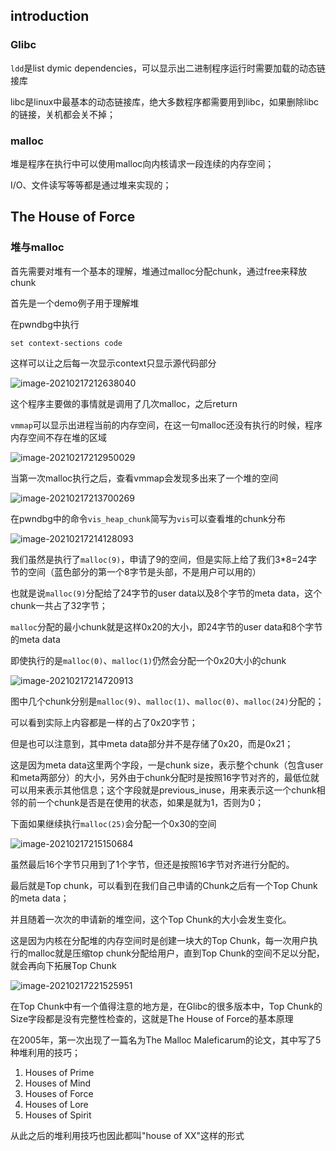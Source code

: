 ## introduction

### Glibc

`ldd`是list dymic dependencies，可以显示出二进制程序运行时需要加载的动态链接库

libc是linux中最基本的动态链接库，绝大多数程序都需要用到libc，如果删除libc的链接，关机都会关不掉；

### malloc

堆是程序在执行中可以使用malloc向内核请求一段连续的内存空间；

I/O、文件读写等等都是通过堆来实现的；



## The House of Force

### 堆与malloc

首先需要对堆有一个基本的理解，堆通过malloc分配chunk，通过free来释放chunk

首先是一个demo例子用于理解堆

在pwndbg中执行

```
set context-sections code
```

这样可以让之后每一次显示context只显示源代码部分

![image-20210217212638040](https://static.hack1s.fun/images/2021/02/17/image-20210217212638040.png)

这个程序主要做的事情就是调用了几次malloc，之后return

`vmmap`可以显示出进程当前的内存空间，在这一句malloc还没有执行的时候，程序内存空间不存在堆的区域

![image-20210217212950029](https://static.hack1s.fun/images/2021/02/17/image-20210217212950029.png)

当第一次malloc执行之后，查看vmmap会发现多出来了一个堆的空间

![image-20210217213700269](https://static.hack1s.fun/images/2021/02/17/image-20210217213700269.png)

在pwndbg中的命令`vis_heap_chunk`简写为`vis`可以查看堆的chunk分布

![image-20210217214128093](https://static.hack1s.fun/images/2021/02/17/image-20210217214128093.png)

我们虽然是执行了`malloc(9)`，申请了9的空间，但是实际上给了我们3*8=24字节的空间（蓝色部分的第一个8字节是头部，不是用户可以用的）

也就是说`malloc(9)`分配给了24字节的user data以及8个字节的meta data，这个chunk一共占了32字节；

`malloc`分配的最小chunk就是这样0x20的大小，即24字节的user data和8个字节的meta data

即使执行的是`malloc(0)`、`malloc(1)`仍然会分配一个0x20大小的chunk

![image-20210217214720913](https://static.hack1s.fun/images/2021/02/17/image-20210217214720913.png)

图中几个chunk分别是`malloc(9)`、`malloc(1)`、`malloc(0)`、`malloc(24)`分配的；

可以看到实际上内容都是一样的占了0x20字节；

但是也可以注意到，其中meta data部分并不是存储了0x20，而是0x21；

这是因为meta data这里两个字段，一是chunk size，表示整个chunk（包含user和meta两部分）的大小，另外由于chunk分配时是按照16字节对齐的，最低位就可以用来表示其他信息；这个字段就是previous_inuse，用来表示这一个chunk相邻的前一个chunk是否是在使用的状态，如果是就为1，否则为0；

下面如果继续执行`malloc(25)`会分配一个0x30的空间

![image-20210217215150684](https://static.hack1s.fun/images/2021/02/17/image-20210217215150684.png)

虽然最后16个字节只用到了1个字节，但还是按照16字节对齐进行分配的。

最后就是Top chunk，可以看到在我们自己申请的Chunk之后有一个Top Chunk的meta data；

并且随着一次次的申请新的堆空间，这个Top Chunk的大小会发生变化。

这是因为内核在分配堆的内存空间时是创建一块大的Top Chunk，每一次用户执行的malloc就是压缩top chunk分配给用户，直到Top Chunk的空间不足以分配，就会再向下拓展Top Chunk

![image-20210217221525951](https://static.hack1s.fun/images/2021/02/17/image-20210217221525951.png)

在Top Chunk中有一个值得注意的地方是，在Glibc的很多版本中，Top Chunk的Size字段都是没有完整性检查的，这就是The House of Force的基本原理



在2005年，第一次出现了一篇名为The Malloc Maleficarum的论文，其中写了5种堆利用的技巧；

1. Houses of Prime
2. Houses of Mind
3. Houses of Force
4. Houses of Lore
5. Houses of Spirit

从此之后的堆利用技巧也因此都叫"house of  XX"这样的形式 